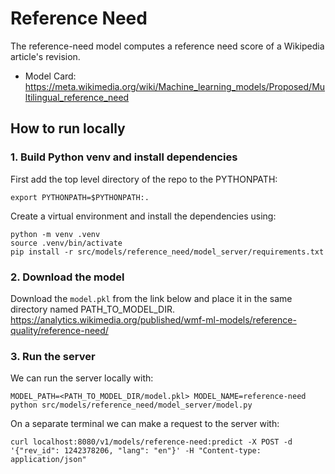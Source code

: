 # Reference Need

The reference-need model computes a reference need score of a Wikipedia article's revision.

* Model Card: https://meta.wikimedia.org/wiki/Machine_learning_models/Proposed/Multilingual_reference_need

## How to run locally

### 1. Build Python venv and install dependencies
First add the top level directory of the repo to the PYTHONPATH:
```console
export PYTHONPATH=$PYTHONPATH:.
```

Create a virtual environment and install the dependencies using:
```console
python -m venv .venv
source .venv/bin/activate
pip install -r src/models/reference_need/model_server/requirements.txt
```

### 2. Download the model
Download the `model.pkl` from the link below and place it in the same directory named PATH_TO_MODEL_DIR.
https://analytics.wikimedia.org/published/wmf-ml-models/reference-quality/reference-need/

### 3. Run the server
We can run the server locally with:
```console
MODEL_PATH=<PATH_TO_MODEL_DIR/model.pkl> MODEL_NAME=reference-need python src/models/reference_need/model_server/model.py
```

On a separate terminal we can make a request to the server with:
```console
curl localhost:8080/v1/models/reference-need:predict -X POST -d '{"rev_id": 1242378206, "lang": "en"}' -H "Content-type: application/json"
```
